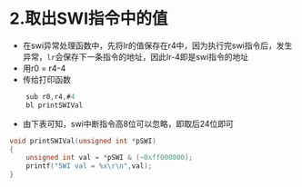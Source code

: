 
# 2.取出SWI指令中的值
- 在swi异常处理函数中，先将lr的值保存在r4中，因为执行完swi指令后，发生异常，`lr`会保存下一条指令的地址，因此lr-4即是swi指令的地址
- 用r0 = r4-4
- 传给打印函数 
```c
    sub r0,r4,#4
    bl printSWIVal
```
- 由下表可知，swi中断指令高8位可以忽略，即取后24位即可
```c
void printSWIVal(unsigned int *pSWI)
{
	unsigned int val = *pSWI & (~0xff000000);
	printf("SWI val = %x\r\n",val);
}
```